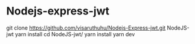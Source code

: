 # Nodejs-express-jwt

 git clone https://github.com/visaruthuhu/Nodejs-Express-jwt.git NodeJS-jwt
 yarn install
 cd NodeJS-jwt/
 yarn install
 yarn dev

